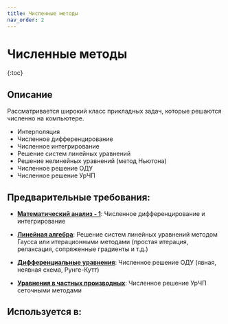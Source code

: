 ```yaml
---
title: Численные методы
nav_order: 2
---
```


# Численные методы


{:toc}

## Описание 
Рассматривается широкий класс прикладных задач, которые решаются численно на компьютере.
- Интерполяция
- Численное дифференцирование
- Численное интегрирование
- Решение систем линейных уравнений 
- Решение нелинейных уравнений (метод Ньютона)
- Численное решение ОДУ
- Численное решение УрЧП


## Предварительные требования:

- **[Математический анализ - 1](calculus_i.md)**: Численное дифференцирование и интегрирование


- **[Линейная алгебра](linear_algebra.md)**: Решение систем линейных уравнений методом Гаусса или итерационными методами (простая итерация, релаксация, сопряженные градиенты и т.д.)


- **[Дифференциальные уравнения](ode.md)**: Численное решение ОДУ (явная, неявная схема, Рунге-Кутт)


- **[Уравнения в частных производных](pde.md)**: Численное решение УрЧП сеточными методами



## Используется в:
